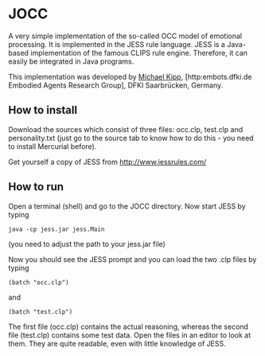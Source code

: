 # JOCC #

A very simple implementation of the so-called OCC model of emotional processing. It is implemented in the JESS rule language. JESS is a Java-based implementation of the famous CLIPS rule engine. Therefore, it can easily be integrated in Java programs.

This implementation was developed by [Michael Kipp](http://embots.dfki.de/~kipp), [http:embots.dfki.de Embodied Agents Research Group], DFKI Saarbrücken, Germany.

## How to install ##

Download the sources which consist of three files: occ.clp, test.clp and personality.txt (just go to the source tab to know how to do this - you need to install Mercurial before).

Get yourself a copy of JESS from http://www.jessrules.com/

## How to run ##

Open a terminal (shell) and go to the JOCC directory. Now start JESS by typing

```
java -cp jess.jar jess.Main
```

(you need to adjust the path to your jess.jar file)

Now you should see the JESS prompt and you can load the two .clp files by typing

```
(batch "occ.clp")
```

and

```
(batch "test.clp")
```

The first file (occ.clp) contains the actual reasoning, whereas the second file (test.clp) contains some test data. Open the files in an editor to look at them. They are quite readable, even with little knowledge of JESS.